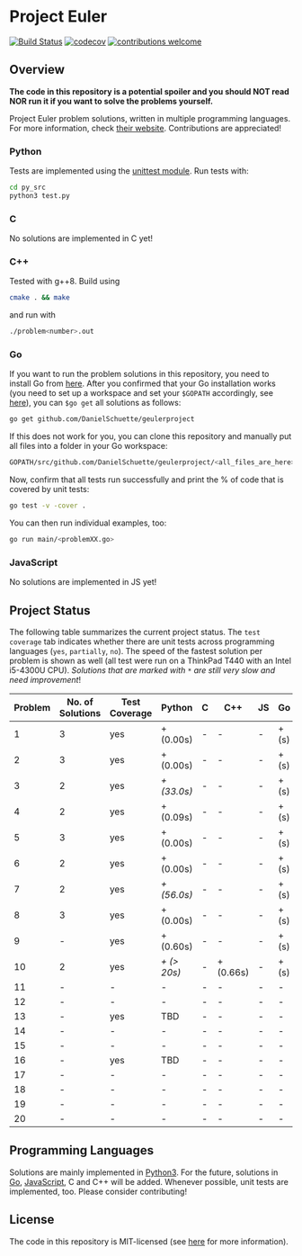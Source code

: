 # Project Euler

[![Build Status](https://travis-ci.org/PhilippSchuette/projecteuler.svg?branch=master)](https://travis-ci.org/PhilippSchuette/projecteuler) [![codecov](https://codecov.io/gh/PhilippSchuette/projecteuler/branch/master/graph/badge.svg)](https://codecov.io/gh/PhilippSchuette/projecteuler) [![contributions welcome](https://img.shields.io/badge/contributions-welcome-brightgreen.svg?style=flat)](https://github.com/dwyl/esta/issues)

## Overview

**The code in this repository is a potential spoiler and you should NOT read NOR run it if you want to solve the problems yourself.**

Project Euler problem solutions, written in multiple programming languages. For more information, check [their website](https://projecteuler.net/). Contributions are appreciated!

### Python

Tests are implemented using the [unittest module](https://docs.python.org/3/library/unittest.html). Run tests with:

```bash
cd py_src
python3 test.py
```

### C

No solutions are implemented in C yet!

### C++

Tested with g++8. Build using

```bash
cmake . && make
```

and run with

```bash
./problem<number>.out
```

### Go

If you want to run the problem solutions in this repository, you need to install Go from [here](https://golang.org/). After you confirmed that your Go installation works (you need to set up a workspace and set your `$GOPATH` accordingly, see [here](https://golang.org/doc/code.html)), you can `$go get` all solutions as follows:

```bash
go get github.com/DanielSchuette/geulerproject
```

If this does not work for you, you can clone this repository and manually put all files into a folder in your Go workspace:

```bash
GOPATH/src/github.com/DanielSchuette/geulerproject/<all_files_are_here>
```

Now, confirm that all tests run successfully and print the % of code that is covered by unit tests:

```bash
go test -v -cover .
```

You can then run individual examples, too:

```bash
go run main/<problemXX.go>
```

### JavaScript

No solutions are implemented in JS yet!

## Project Status

The following table summarizes the current project status. The `test coverage` tab indicates whether there are unit tests across programming languages (`yes`, `partially`, `no`). The speed of the fastest solution per problem is shown as well (all test were run on a ThinkPad T440 with an Intel i5-4300U CPU). *Solutions that are marked with* `*` *are still very slow and need improvement*!

| Problem | No. of Solutions | Test Coverage |    Python | C |       C++ | JS |    Go |
| ------- | ---------------- | ------------- | --------- |---| --------- | -- | ----- |
|       1 |                3 |           yes | + (0.00s) | - |      -    |  - | + (s) |
|       2 |                3 |           yes | + (0.00s) | - |      -    |  - | + (s) |
|       3 |                2 |           yes |*+ (33.0s)*| - |      -    |  - | + (s) |
|       4 |                2 |           yes | + (0.09s) | - |      -    |  - | + (s) |
|       5 |                3 |           yes | + (0.00s) | - |      -    |  - | + (s) |
|       6 |                2 |           yes | + (0.00s) | - |      -    |  - | + (s) |
|       7 |                2 |           yes |*+ (56.0s)*| - |      -    |  - | + (s) |
|       8 |                3 |           yes | + (0.00s) | - |      -    |  - | + (s) |
|       9 |                - |           yes | + (0.60s) | - |      -    |  - | + (s) |
|      10 |                2 |           yes |*+ (> 20s)*| - | + (0.66s) |  - | + (s) |
|      11 |                - |             - |    -      | - |      -    |  - |    -  |
|      12 |                - |             - |    -      | - |      -    |  - |    -  |
|      13 |                - |           yes |    TBD    | - |      -    |  - |    -  |
|      14 |                - |             - |    -      | - |      -    |  - |    -  |
|      15 |                - |             - |    -      | - |      -    |  - |    -  |
|      16 |                - |           yes |    TBD    | - |      -    |  - |    -  |
|      17 |                - |             - |    -      | - |      -    |  - |    -  |
|      18 |                - |             - |    -      | - |      -    |  - |    -  |
|      19 |                - |             - |    -      | - |      -    |  - |    -  |
|      20 |                - |             - |    -      | - |      -    |  - |    -  |


## Programming Languages

Solutions are mainly implemented in [Python3](https://www.python.org/). For the future, solutions in [Go](https://golang.org/), [JavaScript](https://www.javascript.com/), C and C++ will be added. Whenever possible, unit tests are implemented, too. Please consider contributing!

## License

The code in this repository is MIT-licensed (see [here](./LICENSE.md) for more information).
